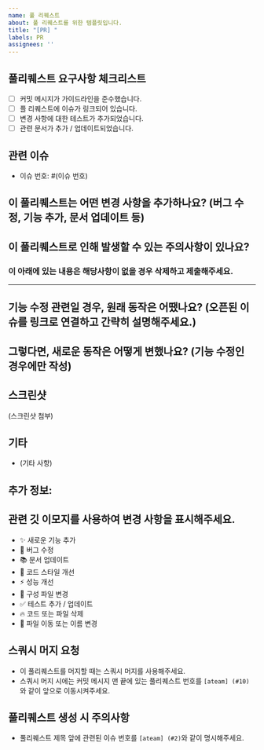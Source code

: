 ```yaml
---
name: 풀 리퀘스트
about: 풀 리퀘스트를 위한 템플릿입니다.
title: "[PR] "
labels: PR
assignees: ''
---
```


## 풀리퀘스트 요구사항 체크리스트
- [ ] 커밋 메시지가 가이드라인을 준수했습니다.
- [ ] 플 리퀘스트에 이슈가 링크되어 있습니다.
- [ ] 변경 사항에 대한 테스트가 추가되었습니다.
- [ ] 관련 문서가 추가 / 업데이트되었습니다.

## 관련 이슈
- 이슈 번호: #(이슈 번호)

## 이 풀리퀘스트는 어떤 변경 사항을 추가하나요? (버그 수정, 기능 추가, 문서 업데이트 등)

## 이 풀리퀘스트로 인해 발생할 수 있는 주의사항이 있나요?


### 이 아래에 있는 내용은 해당사항이 없을 경우 삭제하고 제출해주세요.

------

## 기능 수정 관련일 경우, 원래 동작은 어땠나요? (오픈된 이슈를 링크로 연결하고 간략히 설명해주세요.)

## 그렇다면, 새로운 동작은 어떻게 변했나요? (기능 수정인 경우에만 작성)

## 스크린샷
(스크린샷 첨부)

## 기타
- (기타 사항)

## 추가 정보:

## 관련 깃 이모지를 사용하여 변경 사항을 표시해주세요.
- ✨ 새로운 기능 추가
- 🐛 버그 수정
- 📚 문서 업데이트
- 🎨 코드 스타일 개선
- ⚡️ 성능 개선
- 🔧 구성 파일 변경
- ✅ 테스트 추가 / 업데이트
- 🔥 코드 또는 파일 삭제
- 🚚 파일 이동 또는 이름 변경

## 스쿼시 머지 요청
- 이 풀리퀘스트를 머지할 때는 스쿼시 머지를 사용해주세요.
- 스쿼시 머지 시에는 커밋 메시지 맨 끝에 있는 풀리퀘스트 번호를 `[ateam] (#10)`와 같이 앞으로 이동시켜주세요.

## 풀리퀘스트 생성 시 주의사항
- 풀리퀘스트 제목 앞에 관련된 이슈 번호를 `[ateam] (#2)`와 같이 명시해주세요.

